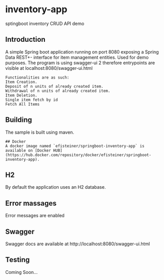 # inventory-app
sptingboot inventory CRUD API demo

## Introduction

A simple Spring boot application running on port 8080 exposing a Spring Data REST+- interface for item management entities. Used for demo purposes.
The program is using swagger-ui 2 therefore entrypoints are visible at localhost:8080/swagger-ui.html
```
Functionalities are as such:
Item Creation.
Deposit of n units of already created item.
Withdrawal of n units of already created item.
Item Deletion.
Single item fetch by id 
Fetch All Items

```
## Building
The sample is built using maven. 
```
## Docker
A docker image named `efisteiner/springboot-inventory-app` is available on [Docker HUB](https://hub.docker.com/repository/docker/efisteiner/springboot-inventory-app).

```
## H2
By default the application uses an H2 database.

## Error massages
Error messages are enabled 

## Swagger
Swagger docs are available at http://localhost:8080/swagger-ui.html


## Testing
Coming Soon...
